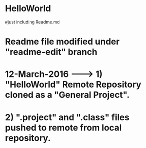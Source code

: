 # HelloWorld
#just including Readme.md
# Readme file modified under "readme-edit" branch

# 12-March-2016  ---> 1) "HelloWorld" Remote Repository cloned as a "General Project".
#                     2) ".project" and ".class" files pushed to remote from local repository.

